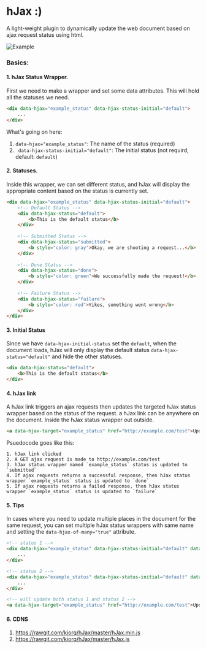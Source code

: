 # hJax :)
A light-weight plugin to dynamically update the web document based on ajax request status using html.

![Example](http://g.recordit.co/9CbEP6C2vU.gif)

### Basics:
#### 1. hJax Status Wrapper.
First we need to make a wrapper and set some data attributes. This will hold all the statuses we need.

```html
<div data-hjax="example_status" data-hjax-status-initial="default">
    ...
</div>
```

What's going on here:
1. `data-hjax="example_status"`: The name of the status (required)
2. ` data-hjax-status-initial="default"`: The initial status (not requird, default: `default`)


#### 2. Statuses.
Inside this wrapper, we can set different status, and hJax will display the appropriate content based on the status is currently set.

```html
<div data-hjax="example_status" data-hjax-status-initial="default">
    <!-- Default Status -->
    <div data-hjax-status="default">
        <b>This is the default status</b>
    </div>
    
    <!-- Submitted Status -->
    <div data-hjax-status="submitted">
        <b style="color: gray">Okay, we are shooting a request...</b>
    </div>
    
    <!-- Done Status -->
    <div data-hjax-status="done">
        <b style="color: green">We successfully made the request!</b>
    </div>
    
    <!-- Failure Status -->
    <div data-hjax-status="failure">
        <b style="color: red">Yikes, something went wrong</b>
    </div>
</div>
```

#### 3. Initial Status

Since we have `data-hjax-initial-status` set the `default`, when the document loads, hJax will only display the default status `data-hjax-status="default"` and hide the other statuses.

```html
<div data-hjax-status="default">
    <b>This is the default status</b>
</div>
```

#### 4. hJax link
A hJax link triggers an ajax requests then updates the targeted hJax status wrapper based on the status of the request. a hJax link can be anywhere on the document. Inside the hJax status wrapper out outside.

```html
<a data-hjax-target="example_status" href="http://example.com/test">Update status</a>
```

Psuedocode goes like this:
```
1. hJax link clicked
2. A GET ajax request is made to http://example.com/test
3. hJax status wrapper named `example_status` status is updated to `submitted`
4. If ajax requests returns a successful response, then hJax status wrapper `example_status` status is updated to `done` 
5. If ajax requests returns a failed response, then hJax status wrapper `example_status` status is updated to `failure` 
```

#### 5. Tips
In cases where you need to update multiple places in the document for the same request, you can set multiple hJax status wrappers with same name and setting the `data-hjax-of-many="true"` attribute.

```html
<!-- status 1 -->
<div data-hjax="example_status" data-hjax-status-initial="default" data-hjax-of-many="true">
    ...
</div>

<!-- status 2 -->
<div data-hjax="example_status" data-hjax-status-initial="default" data-hjax-of-many="true">
    ...
</div>

<!-- will update both status 1 and status 2 -->
<a data-hjax-target="example_status" href="http://example.com/test">Update status</a>
```


#### 6. CDNS
1. https://rawgit.com/kiorq/hJax/master/hJax.min.js
2. https://rawgit.com/kiorq/hJax/master/hJax.js

